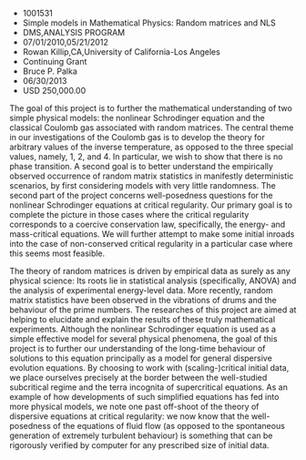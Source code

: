 
* 1001531
* Simple models in Mathematical Physics: Random matrices and NLS
* DMS,ANALYSIS PROGRAM
* 07/01/2010,05/21/2012
* Rowan Killip,CA,University of California-Los Angeles
* Continuing Grant
* Bruce P. Palka
* 06/30/2013
* USD 250,000.00

The goal of this project is to further the mathematical understanding of two
simple physical models: the nonlinear Schrodinger equation and the classical
Coulomb gas associated with random matrices. The central theme in our
investigations of the Coulomb gas is to develop the theory for arbitrary values
of the inverse temperature, as opposed to the three special values, namely, 1,
2, and 4. In particular, we wish to show that there is no phase transition. A
second goal is to better understand the empirically observed occurrence of
random matrix statistics in manifestly deterministic scenarios, by first
considering models with very little randomness. The second part of the project
concerns well-posedness questions for the nonlinear Schrodinger equations at
critical regularity. Our primary goal is to complete the picture in those cases
where the critical regularity corresponds to a coercive conservation law,
specifically, the energy- and mass-critical equations. We will further attempt
to make some initial inroads into the case of non-conserved critical regularity
in a particular case where this seems most feasible.

The theory of random matrices is driven by empirical data as surely as any
physical science: Its roots lie in statistical analysis (specifically, ANOVA)
and the analysis of experimental energy-level data. More recently, random matrix
statistics have been observed in the vibrations of drums and the behaviour of
the prime numbers. The researches of this project are aimed at helping to
elucidate and explain the results of these truly mathematical experiments.
Although the nonlinear Schrodinger equation is used as a simple effective model
for several physical phenomena, the goal of this project is to further our
understanding of the long-time behaviour of solutions to this equation
principally as a model for general dispersive evolution equations. By choosing
to work with (scaling-)critical initial data, we place ourselves precisely at
the border between the well-studied subcritical regime and the terra incognita
of supercritical equations. As an example of how developments of such simplified
equations has fed into more physical models, we note one past off-shoot of the
theory of dispersive equations at critical regularity: we now know that the
well-posedness of the equations of fluid flow (as opposed to the spontaneous
generation of extremely turbulent behaviour) is something that can be rigorously
verified by computer for any prescribed size of initial data.
